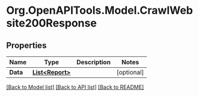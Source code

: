 
# Org.OpenAPITools.Model.CrawlWebsite200Response

## Properties

Name | Type | Description | Notes
------------ | ------------- | ------------- | -------------
**Data** | [**List&lt;Report&gt;**](Report.md) |  | [optional] 

[[Back to Model list]](../README.md#documentation-for-models)
[[Back to API list]](../README.md#documentation-for-api-endpoints)
[[Back to README]](../README.md)

